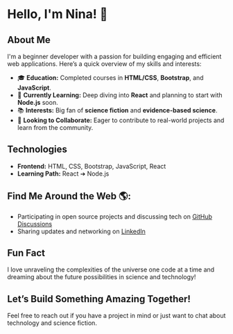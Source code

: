 # Hello, I'm Nina! 👋

## About Me
I'm a beginner developer with a passion for building engaging and efficient web applications. Here’s a quick overview of my skills and interests:

- 🎓 **Education:** Completed courses in **HTML/CSS**, **Bootstrap**, and **JavaScript**.
- 🌱 **Currently Learning:** Deep diving into **React** and planning to start with **Node.js** soon.
- 📚 **Interests:** Big fan of **science fiction** and **evidence-based science**.
- 💼 **Looking to Collaborate:** Eager to contribute to real-world projects and learn from the community.

## Technologies
- **Frontend:** HTML, CSS, Bootstrap, JavaScript, React
- **Learning Path:** React ➔ Node.js

## Find Me Around the Web 🌎:
- Participating in open source projects and discussing tech on [GitHub Discussions](your-discussion-url)
- Sharing updates and networking on [LinkedIn](www.linkedin.com/in/nina-v-143624233)

## Fun Fact
I love unraveling the complexities of the universe one code at a time and dreaming about the future possibilities in science and technology!

## Let’s Build Something Amazing Together!
Feel free to reach out if you have a project in mind or just want to chat about technology and science fiction.

